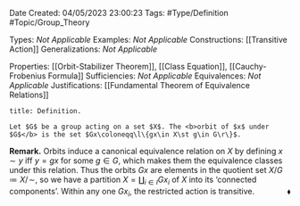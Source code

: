 <div class="topSpace"></div>

Date Created: 04/05/2023 23:00:23
Tags: #Type/Definition #Topic/Group_Theory

Types: <i>Not Applicable</i>
Examples: <i>Not Applicable</i>
Constructions: [[Transitive Action]]
Generalizations: <i>Not Applicable</i>

Properties: [[Orbit-Stabilizer Theorem]], [[Class Equation]], [[Cauchy-Frobenius Formula]]
Sufficiencies: <i>Not Applicable</i>
Equivalences: <i>Not Applicable</i>
Justifications: [[Fundamental Theorem of Equivalence Relations]]

``` ad-Definition
title: Definition.

Let $G$ be a group acting on a set $X$. The <b>orbit of $x$ under $G$</b> is the set $Gx\coloneqq\l\{gx\in X\st g\in G\r\}$.

```

<b>Remark.</b> Orbits induce a canonical equivalence relation on $X$ by defining $x\sim y$ iff $y=gx$ for some $g\in G$, which makes them the equivalence classes under this relation. Thus the orbits $Gx$ are elements in the quotient set $X/G\coloneqq X/\!\sim$, so we have a partition $X=\coprod_{i\in I}Gx_i$ of $X$ into its ‘connected components’. Within any one $Gx_i$, the restricted action is transitive.<span style="float:right;">$\blacklozenge$</span>
